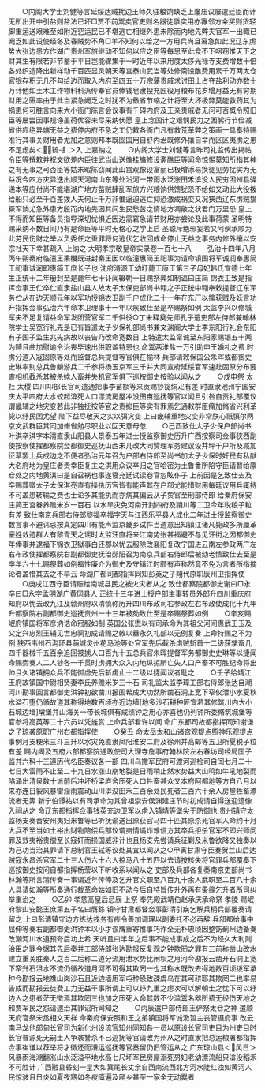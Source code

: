 <!-- { "loadSidebar": true } -->
　　○内阁大学士刘健等言延绥达贼扰边王师久驻粮饷缺乏上廑庙议屡遣廷臣而计无所出开中引盐则盐法已坏□贾不前鬻卖官吏则名器徒隳实用亦寡邻方籴买则货轻脚重运送艰难至如附近穵运民已不堪逃亡相继外患未除而内地先弊夫官军一出輙已阙乏如此设使经冬及春贼势不角□羊不知何以给之一方用兵尚且窘急如此况辽东虏势大张边患方作湖广贵州军旅继动不知何以应之臣等每思至此食不下咽窃惟天下之财其生有限若非节蓄于平日岂能骤集于一时近年以来用度太侈光禄寺支费增数十倍各处织造降出新样动千百匹显灵朝天等宫泰山武当等处修斋设醮费用累千万两太仓官银存积无几不勾给边而取入内府至四五十万宗藩贵戚求讨田土占夺盐利动亦数十万计他如土木工作物料科派传奉官员俸钱皂隶投充匠役月粮布花岁增月益无有穷期财用之匮率由于此当紧急阙乏之时犹不为儆省节缩之计将至大坏极弊莫能救药其为祸患何可胜言向来大小衙门陈言会议事有千碍内府及王亲贵戚者无问可否概令照旧臣等屡尝因事规诤虽荷优容未尽采纳伏愿  皇上念国计之艰悯民力之困躬行节俭减省供应绝异端无益之费停内府不急之工仍敕各衙门凡有救荒革弊之策画一具奏特赐准行其事关财用者尤加之意则邦本既固国用自舒内治既修外攘自举而区区夷虏之患不足虑矣＜锍-釒＞入  上嘉纳之
　　○内阁大学士刘健等言昨司礼监传出揭帖令臣等撰敕并祝文欲差内臣往武当山送像挂旛修设斋醮臣等闻命惊惕莫知所指其神之有无事之可否臣等姑未暇陈窃闻此山宫观像设富丽已极增添易换徒见劳扰实为无益况今四方灾异迭出顺天河南山东等处沿河一带雨水泛涨田禾渰没人民穷困州县驿递本等应付尚不能堪湖广地方苗贼肆乱军旅方兴粮饷供馈犹恐不给如又动此大役拨给船只必至千百差拨人夫何止千万非惟逼迫逃亡抑恐激成祸变又况狭西辽东虏贼猖獗军饷尤急外患方殷而内地先困其间生民愁苦之情地方凋敝之状君门万里恐  皇上不得而知臣等备员指导深切忧惧近因边需窘急请节财用亦尝论及此事荷蒙  圣明特赐采纳不数日间乃有是命臣等平时无格心之学上启  圣聪斥绝邪妄若又阿谀承顺为此劳民伤财之举以负委任之重罪将何逃伏乞收回成命停止无益之事务内修外攘以安宗社天下幸甚疏入  上纳之
大明孝宗敬皇帝实录卷一百七十八
　　弘治十四年八月丙午朔秦府临潼王秉欆既进封秦王因以临潼惠简王祀事为请命镇国将军诚润奉惠简王祀事诚润即惠简王庶长子也  沈府清源王幼圩薨王康王第三子母妃韩氏宣德七年生正统十二年册封至是薨年七十讣闻辍朝一日赐祭葬如制谥曰庄简  锦衣卫致是指挥佥事王伫卒伫直隶盐山县人故太子太保吏部尚书翱之子正统中翱奉敕提督辽东军务伫从在边天顺元年以军功授锦衣卫副千户成化二十一年在东厂以擒获贼及妖言功升指挥佥事弘治六年命本卫理事十一年以疾致仕至是卒赐祭如例  太监李兴以修城军夫不足复请益命军发团营官军二千供役○丁未释奠先师孔子遣吏部左侍郎兼翰林院学士吴宽行礼先是已有旨遣太子少保礼部尚书兼文渊阁大学士李东阳行礼会东阳有子国子监生兆先病故以丧告乃改命宽数日  上特遣太监甯诚至东阳家赐银五十两为赙且曲加慰谕令治丧毕速出供职盖特恩也  命鬻两淮盐一万引助申王婚礼之费  时虏分道入寇固原等处而监督总兵提督等官俱在榆林  兵部请敕保国公朱晖或都御史史琳率别总兵鲁麟游兵二千参将杨玉京军三千并大同宣府延绥官军速赴固原分布要害相机截杀其被杀掳人畜并失机官军俱下巡按御史按验以闻从之
　　○戊申祭  太社  太稷  四川卭部长官司遣通把事李苗额等来贡赐钞锭绢疋有差  时直隶池州宁国安庆太平四府大水蛟起渰死人口漂流房屋冲没田亩巡抚等官以闻且引咎自责礼部覆议谓畿辅之地灾变若此非独抚按等官之责抑臣等实有罪焉乞通敕群臣痛加脩省兴利革毙以纾民困尤望  陛下益尽敬天之实以弭灾变  上曰畿辅重地灾变非常朕心祇慎尔两京文武群臣其同加脩省勉尽职业以回天意母忽
　　○己酉致仕太子少保户部尚书叶淇卒淇字本清直隶山阳县人景泰五年进士授监察御史历升广西按察司佥事狭西副使按察使擢都察院佥都御史巡抚山西未几改大同赞理军务建议设井坪千户所及减加征草罢土兵戍边之不便者弘治元年召为户部右侍郎至尚书加太子少保时奸民有私献大名府地为皇庄者贵幸臣复主之淇用众议卒归之官哈密为土鲁番所陷守臣请暂给廪仓处之内地黄淇曰是自召祸也事遂寝充廷试读卷官忽眩仆子  上前因是乞致仕去及卒赐葬赠太子太保淇亮直有操执历官皆有能声其在户部尤能惜财用每廷议用兵辄持不可盖患转输之费也士论多其能执而亦病其偏云从子贽官至刑部侍郎  给秦府保安庄简王宫眷养赡米岁一百石  以水旱灾免河南开封四府及頴川等二卫今年税粮子粒有差  致仕南京兵部右侍郎黎福卒福字天与江西乐平县人成化二年进士授监察御史数言事不避讳忌按真定四川有能声监京畿乡试忤当道意出知镇江诸凡毙政多所厘革豪姓敛迹群人有黎青天之谣时太监汪直将来江南势张甚福避不与见汪衔之因都御史年俸事并逮福下锦衣卫狱事白还郡以忧去服除改襄阳复改宁国进云南左参政两广左右布政使擢都察院右副都御史抚治郧阳召为南京兵部右侍郎后被劾老愦致仕去至是卒年六十七赐祭葬如例福性廉介为御史及守镇江时颇有声称然竟不免为言者所指摘论者盖惜其去之不早云  命湖广都司都指挥同知彭英之子翔代原职辰州卫指挥使
　　○庚戌江西守臣请赈给南城县民之被火灾者从之  致仕都察院都御史谢曰□永卒曰□永字孟明湖广黄冈县人  正统十三年进士授户部主事转员外郎升四川重庆府知府以忧去改九江及赣州府以清慎称历升四川布政司右参政左右布政使成化十九年升都察院右副都御史巡抚贵州一十三年被劾致仕至是卒赐祭葬如例
　　○辛亥赐岷府镇国将军彦汭诰命冠服如制  英国公张懋以有司承命为其祖父河间惠武王玉及父定兴忠烈王辅见世忠祠初成请赐之敕以垂永久礼部以无例复奏  上命特赐之不为例  狭西韦州石沟环县萌城灵州花马池等处官军先后截杀虏贼斩首十二级获孳畜几四千器械千五百余追回被掳人口百九十五总兵官朱晖提督军务都御史史琳等以捷闻命赐赍奏人二人钞各一千贯时虏拥大众入内地纵掠所亡失人口产畜不可胜纪命将出帅且久诸镇拥众兵不能御虏先后斩虏止十二级以捷闻议者耻之
　　○壬子给靖江王府故镇国中尉相贤妻李氏养赡米岁三十石  司礼监太监李璋工部右侍郎张达自潮河川勘事回言都御史洪钟初欲凿川报国希成大功然所凿石洞上宽下窄仅泄小水夏秋水溢石堕仍循故道其称得地数百顷亦近边墙[地多沙石耕种匪宜若其修筑川内大小石城边墙]墩堡并山海关一带长城俱有成绩钟之用心亦喜也仍列钟所委脩筑城堡等官参将高英等二十六员以凭旌赏  上命兵部看许以闻  命广东都司故都指挥同知谢谦之子琼袭原职广州右都指挥使
　　○癸丑  命太岳太和山诸宫观提点照神乐观提点事例月支粳米三斗三升以水灾免直隶凤阳淮安二府及徐州并高邮等五卫所夏税子粒有差  赐内阁及五府六部都察院通政使司大理寺詹事府翰林院左右春坊司经局国子监并六科十三道历代名臣奏议各一部  四川乌撒军民府可渡河巡检司自闰七月二十七日大雷雨不止至二十九日水涨山崩地裂是日雨稍止然水势益大山鸣如牛吼地裂而陷涌出清泉数十派前后冲坏桥梁庐舍压死人口牲畜甚众又本府阿都地等方自八月以来亦连日裂风暴雷淫雨震动山川渰没田禾三百余处民死者三百六十余人房屋牲畜漂流者无筭  新宁伯谭祐以有司承命为其曾祖崇安侯渊建庄节时初成请自得送迎遗像入祠从之  命辽东都指挥佥事钱英充边卫军以虏入镇靖等堡尖于防御也  贵州镇守太监杨支奏晋安州夷妇米鲁等已听抚谕送出原获官马四十匹其原杀死官军人命约十月大兵不至当如土裕出财物陪偿兵部议谓夷情谲诈难信方其卒兵拒杀官军不即兴师问罪及效夷裕贵偿至长寇奸而损国威非计也且杨支先尝请兵征剿及米鲁欲降又独奏以为己功当治其罪请下总制官王轼等议处其宜以闻从之○甲寅甘肃守臣奏贺兰山后达贼寇永昌杀官军二十三人伤六十六人掠马八十五匹以去请按核失将官罪兵部覆奏下巡按御史按问自都指挥杨莹以下听收系以闻从之  吏部及兵部各复奏南京吏部尚书林瀚等所言清传奏一事谓近年传俸及乞升官文职至八百九十余人武职至二百八十余人具请如瀚等所奏通行裁革命姑如旧不动今后自特旨传升外再有夤缘乞升者所司纠举重治之
　　○乙卯  孝慈高皇后忌辰  上祭  奉先殿武靖伯赵承庆承命祭  孝陵  赐岷府黎山安懿王庶第五子名曰膺鉖  镇守甘肃都督佥事彭清引疾乞解兵柄兵部覆奏请留之  上曰彭清镇守边方练达戎务有疾令善加调理以副委托不必再辞  兵部都给事中屈伸等奏右副都御史洪钟本以小才谬膺重寄惟事巧诈全无朴忠顷因整饬蓟州边备奏改潮河川水道预夸后功上希  天听且曰半年之后事不能成事成之后不为经久大利则治臣之罪今据其先后奏并工部侍郎张达勘报反复观之钟欺罔之罪有三前称凿山改水建立重关胜秦人之百二后称二道分流用泄水势比闸坝之月河今勘报云凿开石洞上宽下窄升石沮水不流仍循故道月河不可得其欺罔一也其称水既改去得地数百顷拨军承种今勘报云地襍山岗沙石且近边墙用军屯种恐致疎虞乌在其可耕耶其欺罔二也率易告成而勘报云徒费工力无益干事所谓上可以纾九重之虑次可以解朝士之忧下可以纾边人之患者茫无徵焉其欺罔三也加之压死人命其数不少滥鬻名器所费无经伤天地之和贾军民之怨请逮治其罪诏所司知之
　　○丙辰遣户部侍郎王俨祭太仓之神  遣顺天府官祭宋丞相文天祥  命秦府保安照和王之弟镇国将军诚漖暂主丧管摄府事  改云南马龙他郎甸长官司为新化州设流官知州同知各一员以原设长官司吏目为州吏目时长官普源死无嗣土人争袭讐杀不已巡抚等官请改为州从之时直隶把总运粮署都指挥佥事崔谦以荐举将才徵还而漕运巡抚等官奏留仍旧管运从之  广东琼山县＜风日＞风暴雨海潮翻涨山水泛溢平地水高七尺坏军民房屋溺死男妇老幼漂流船只渰没稻禾不可胜计  广西融县昏刻一星大如箕尾长丈余自西南流西北方河水陡红浊如黄河人民惊骇且日炎如夏夜寒如冬疫瘴遍及厢乡甚至一家全无动爨者
